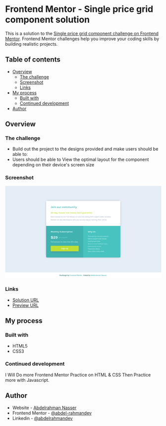 # Frontend Mentor - Single price grid component solution

This is a solution to the [Single price grid component challenge on Frontend Mentor](https://www.frontendmentor.io/challenges/single-price-grid-component-5ce41129d0ff452fec5abbbc). Frontend Mentor challenges help you improve your coding skills by building realistic projects. 

## Table of contents

- [Overview](#overview)
  - [The challenge](#the-challenge)
  - [Screenshot](#screenshot)
  - [Links](#links)
- [My process](#my-process)
  - [Built with](#built-with)
  - [Continued development](#continued-development)
- [Author](#author)

## Overview

### The challenge


- Build out the project to the designs provided and make users should be able to:
- Users should be able to View the optimal layout for the component depending on their device's screen size
### Screenshot

![](./screenshot.jpg)

### Links

- [Solution URL](https://www.frontendmentor.io/solutions/single-price-grid-component-cMRWWibJh)
- [Preview URL](https://abdel-rahmandev.github.io/single-price-grid/)

## My process

### Built with

- HTML5
- CSS3

### Continued development

I Will Do more Frontend Mentor Practice on HTML & CSS Then Practice more with Javascript.

## Author

- Website - [Abdelrahman Nasser](https://www.abdel-rahman.dev)
- Frontend Mentor - [@abdel-rahmandev](https://www.frontendmentor.io/profile/abdel-rahmandev)
- Linkedin - [@abdelrahmandev](https://www.linkedin.com/in/abdelrahmandev/)